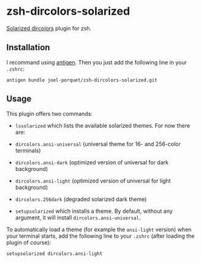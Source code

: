 # zsh-dircolors-solarized

[Solarized dircolors](https://github.com/seebi/dircolors-solarized) plugin for
zsh.

## Installation

I recommand using [antigen](https://github.com/zsh-users/antigen). Then you just
add the following line in your `.zshrc`:

    antigen bundle joel-porquet/zsh-dircolors-solarized.git


## Usage

This plugin offers two commands:

* `lssolarized` which lists the available solarized themes. For now there are:
 * `dircolors.ansi-universal` (universal theme for 16- and 256-color terminals)
 * `dircolors.ansi-dark` (optimized version of universal for dark background)
 * `dircolors.ansi-light` (optimized version of universal for light background)
 * `dircolors.256dark` (degraded solarized dark theme)

* `setupsolarized` which installs a theme. By default, without any argument, it
  will install `dircolors.ansi-universal`.

To automatically load a theme (for example the `ansi-light` version) when your
terminal starts, add the following line to your `.zshrc` (after loading the
plugin of course):

    setupsolarized dircolors.ansi-light

